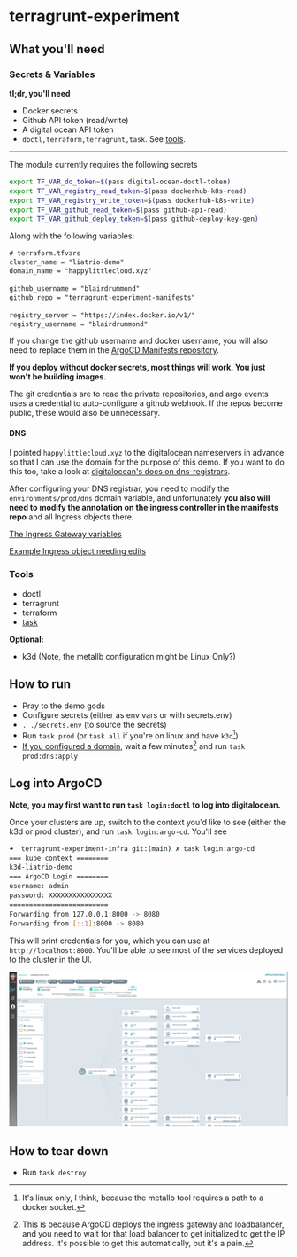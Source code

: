 # terragrunt-experiment

## What you'll need

### Secrets & Variables

**tl;dr, you'll need**

- Docker secrets
- Github API token (read/write)
- A digital ocean API token
- `doctl,terraform,terragrunt,task`. See [tools](#tools).

-----------

The module currently requires the following secrets

```sh
export TF_VAR_do_token=$(pass digital-ocean-doctl-token)
export TF_VAR_registry_read_token=$(pass dockerhub-k8s-read)
export TF_VAR_registry_write_token=$(pass dockerhub-k8s-write)
export TF_VAR_github_read_token=$(pass github-api-read)
export TF_VAR_github_deploy_token=$(pass github-deploy-key-gen)
```

Along with the following variables:

```
# terraform.tfvars
cluster_name = "liatrio-demo"
domain_name = "happylittlecloud.xyz"

github_username = "blairdrummond"
github_repo = "terragrunt-experiment-manifests"

registry_server = "https://index.docker.io/v1/"
registry_username = "blairdrummond"
```

If you change the github username and docker username, you will also need to replace them in the [ArgoCD Manifests repository](https://github.com/blairdrummond/terragrunt-experiment-manifests). 

**If you deploy without docker secrets, most things will work. You just won't be building images.**

The git credentials are to read the private repositories, and argo events uses a credential to auto-configure a github webhook. If the repos become public, these would also be unnecessary.

#### DNS

I pointed `happylittlecloud.xyz` to the digitalocean nameservers in advance so that I can use the domain for the purpose of this demo. If you want to do this too, take a look at [digitalocean's docs on dns-registrars](https://docs.digitalocean.com/tutorials/dns-registrars/).

After configuring your DNS registrar, you need to modify the `environments/prod/dns` domain variable, and unfortunately **you also will need to modify the annotation on the ingress controller in the manifests repo** and all Ingress objects there.

[The Ingress Gateway variables](https://github.com/blairdrummond/terragrunt-experiment-manifests/blob/b906b56effc66d140a1859dc11c4463cfe80e51c/applications/platform/nginx/application.yaml#L20-L21)

[Example Ingress object needing edits]( https://github.com/blairdrummond/terragrunt-experiment-manifests/blob/b906b56effc66d140a1859dc11c4463cfe80e51c/applications/web-system/liatrio-demo/deploy/ingress.yaml#L11-L14)

### Tools

- doctl
- terragrunt
- terraform
- [task](https://taskfile.dev/#/installation)

**Optional:**
- k3d (Note, the metallb configuration might be Linux Only?)

## How to run

- Pray to the demo gods
- Configure secrets (either as env vars or with secrets.env)
- `. ./secrets.env` (to source the secrets)
- Run `task prod` (or `task all` if you're on linux and have `k3d`[^1])
- [If you configured a domain](#dns), wait a few minutes[^2] and run `task prod:dns:apply` 

[^1]: It's linux only, I think, because the metallb tool requires a path to a docker socket.
[^2]: This is because ArgoCD deploys the ingress gateway and loadbalancer, and you need to wait for that load balancer to get initialized to get the IP address. It's possible to get this automatically, but it's a pain.

## Log into ArgoCD


**Note, you may first want to run `task login:doctl` to log into digitalocean.**

Once your clusters are up, switch to the context you'd like to see (either the k3d or prod cluster), and run `task login:argo-cd`. You'll see

```sh
➜  terragrunt-experiment-infra git:(main) ✗ task login:argo-cd
=== kube context ========
k3d-liatrio-demo
=== ArgoCD Login ========
username: admin
password: XXXXXXXXXXXXXXXX
=========================
Forwarding from 127.0.0.1:8000 -> 8080
Forwarding from [::1]:8000 -> 8080
```

This will print credentials for you, which you can use at `http://localhost:8000`. You'll be able to see most of the services deployed to the cluster in the UI.

![screenshot](.media/argocd.png)


## How to tear down

- Run `task destroy`
